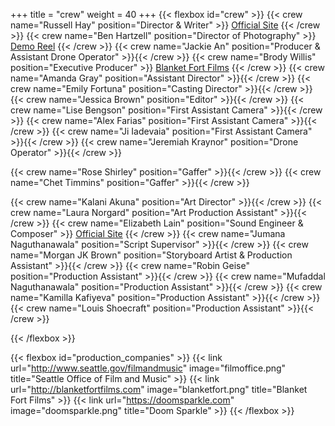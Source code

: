 +++
title = "crew"
weight = 40
+++
{{< flexbox id="crew" >}}
{{< crew name="Russell Hay" position="Director &amp; Writer" >}}
<a href="https://russellhay.com">Official Site</a>
{{< /crew >}}
{{< crew name="Ben Hartzell" position="Director of Photography" >}}
<a href="https://vimeo.com/195553674">Demo Reel</a>
{{< /crew >}}
{{< crew name="Jackie An" position="Producer &amp; Assistant Drone Operator" >}}{{< /crew >}}
{{< crew name="Brody Willis" position="Executive Producer" >}}
<a href="https://blanketfortfilms.com">Blanket Fort Films</a>
{{< /crew >}}
{{< crew name="Amanda Gray" position="Assistant Director" >}}{{< /crew >}}
{{< crew name="Emily Fortuna" position="Casting Director" >}}{{< /crew >}}
{{< crew name="Jessica Brown" position="Editor" >}}{{< /crew >}}
{{< crew name="Lise Bengson" position="First Assistant Camera" >}}{{< /crew >}}
{{< crew name="Alex Farias" position="First Assistant Camera" >}}{{< /crew >}}
{{< crew name="Ji Iadevaia" position="First Assistant Camera" >}}{{< /crew >}}
{{< crew name="Jeremiah Kraynor" position="Drone Operator" >}}{{< /crew >}}

{{< crew name="Rose Shirley" position="Gaffer" >}}{{< /crew >}}
{{< crew name="Chet Timmins" position="Gaffer" >}}{{< /crew >}}

{{< crew name="Kalani Akuna" position="Art Director" >}}{{< /crew >}}
{{< crew name="Laura Norgard" position="Art Production Assistant" >}}{{< /crew >}}
{{< crew name="Elizabeth Lain" position="Sound Engineer &amp; Composer" >}}
<a href="http://elizabethlain.com">Official Site</a>
{{< /crew >}}
{{< crew name="Jumana Naguthanawala" position="Script Supervisor" >}}{{< /crew >}}
{{< crew name="Morgan JK Brown" position="Storyboard Artist &amp; Production Assistant" >}}{{< /crew >}}
{{< crew name="Robin Geise" position="Production Assistant" >}}{{< /crew >}}
{{< crew name="Mufaddal Naguthanawala" position="Production Assistant" >}}{{< /crew >}}
{{< crew name="Kamilla Kafiyeva" position="Production Assistant" >}}{{< /crew >}}
{{< crew name="Louis Shoecraft" position="Production Assistant" >}}{{< /crew >}}


{{< /flexbox >}}

{{< flexbox id="production_companies" >}}
{{< link url="http://www.seattle.gov/filmandmusic" image="filmoffice.png" title="Seattle Office of Film and Music" >}}
{{< link url="http://blanketfortfilms.com" image="blanketfort.png" title="Blanket Fort Films" >}}
{{< link url="https://doomsparkle.com" image="doomsparkle.png" title="Doom Sparkle" >}}
{{< /flexbox >}}
